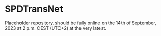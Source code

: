 # SPDTransNet
Placeholder repository, should be fully online on the 14th of September, 2023 at 2 p.m. CEST (UTC+2) at the very latest.

